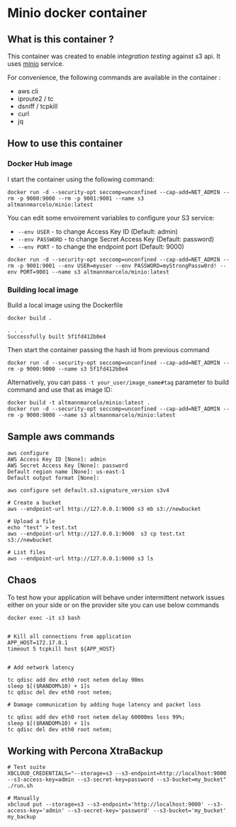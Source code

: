 # Minio docker container

## What is this container ?

This container was created to enable *integration testing* against s3 api.
It uses [minio](https://github.com/minio/minio "minio") service.

For convenience, the following commands are available in the container :

* aws cli
* iproute2 / tc
* dsniff / tcpkill
* curl
* jq

## How to use this container

### Docker Hub image
I start the container using the following command:


```
docker run -d --security-opt seccomp=unconfined --cap-add=NET_ADMIN --rm -p 9000:9000 --rm -p 9001:9001 --name s3 altmannmarcelo/minio:latest
```

You can edit some envoirement variables to configure your S3 service:
* `--env USER` - to change Access Key ID (Default: admin)
* `--env PASSWORD` - to change Secret Access Key (Default: password)
* `--env PORT` - to change the endpoint port (Default: 9000)

```
docker run -d --security-opt seccomp=unconfined --cap-add=NET_ADMIN --rm -p 9001:9001 --env USER=myuser --env PASSWORD=myStrongPassw0rd! --env PORT=9001 --name s3 altmannmarcelo/minio:latest
```

### Building local image

Build a local image using the Dockerfile

```
docker build .

. . .
Successfully built 5f1fd412b0e4

```

Then start the container passing the hash id from previous command

```
docker run -d --security-opt seccomp=unconfined --cap-add=NET_ADMIN --rm -p 9000:9000 --name s3 5f1fd412b0e4
```

Alternatively, you can pass `-t your_user/image_name#tag` parameter to build command and use that as image ID:

```
docker build -t altmannmarcelo/minio:latest .
docker run -d --security-opt seccomp=unconfined --cap-add=NET_ADMIN --rm -p 9000:9000 --name s3 altmannmarcelo/minio:latest
```

## Sample aws commands

```
aws configure
AWS Access Key ID [None]: admin
AWS Secret Access Key [None]: password
Default region name [None]: us-east-1
Default output format [None]:

aws configure set default.s3.signature_version s3v4

# Create a bucket
aws --endpoint-url http://127.0.0.1:9000 s3 mb s3://newbucket

# Upload a file
echo "test" > test.txt
aws --endpoint-url http://127.0.0.1:9000  s3 cp test.txt s3://newbucket

# List files
aws --endpoint-url http://127.0.0.1:9000 s3 ls
```

## Chaos

To test how your application will behave under intermittent network issues either on your side or on the provider site you can use below commands

```
docker exec -it s3 bash


# Kill all connections from application
APP_HOST=172.17.0.1
timeout 5 tcpkill host ${APP_HOST}


# Add network latency

tc qdisc add dev eth0 root netem delay 90ms
sleep $[($RANDOM%10) + 1]s
tc qdisc del dev eth0 root netem;

# Damage communication by adding huge latency and packet loss

tc qdisc add dev eth0 root netem delay 60000ms loss 99%;
sleep $[($RANDOM%10) + 1]s
tc qdisc del dev eth0 root netem;
```

## Working with Percona XtraBackup

```
# Test suite
XBCLOUD_CREDENTIALS="--storage=s3 --s3-endpoint=http://localhost:9000 --s3-access-key=admin --s3-secret-key=password --s3-bucket=my_bucket" ./run.sh

# Manually
xbcloud put --storage=s3 --s3-endpoint='http://localhost:9000' --s3-access-key='admin' --s3-secret-key='password' --s3-bucket='my_bucket' my_backup
```
